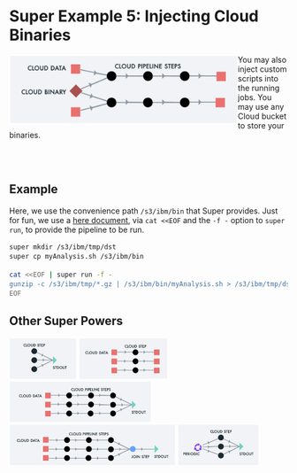 # Super Example 5: Injecting Cloud Binaries

<img src="images/runvis5.png" align="left" height="125">

You may also inject custom scripts into the running jobs. You may use
any Cloud bucket to store your binaries.

<br>
<br>

## Example

Here, we use the convenience path `/s3/ibm/bin` that Super
provides. Just for fun, we use a [here
document](https://tldp.org/LDP/abs/html/here-docs.html), via `cat
<<EOF` and the `-f -` option to `super run`, to provide the pipeline
to be run.

```sh
super mkdir /s3/ibm/tmp/dst
super cp myAnalysis.sh /s3/ibm/bin

cat <<EOF | super run -f -
gunzip -c /s3/ibm/tmp/*.gz | /s3/ibm/bin/myAnalysis.sh > /s3/ibm/tmp/dst/out-$j.txt
EOF
```

## Other Super Powers

[<img src="images/runvis1.png" height="75">](example1.md)
[<img src="images/runvis2.png" height="75">](example2.md)
[<img src="images/runvis3.png" height="75">](example3.md)
[<img src="images/runvis4.png" height="75">](example4.md)
[<img src="images/runvis6.png" height="75">](example6.md)
